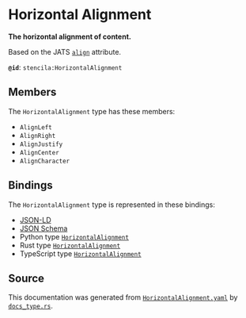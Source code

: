 # Horizontal Alignment

**The horizontal alignment of content.**

Based on the JATS [`align`](https://jats.nlm.nih.gov/archiving/tag-library/1.2/attribute/align.html) attribute.

**`@id`**: `stencila:HorizontalAlignment`

## Members

The `HorizontalAlignment` type has these members:

- `AlignLeft`
- `AlignRight`
- `AlignJustify`
- `AlignCenter`
- `AlignCharacter`

## Bindings

The `HorizontalAlignment` type is represented in these bindings:

- [JSON-LD](https://stencila.org/HorizontalAlignment.jsonld)
- [JSON Schema](https://stencila.org/HorizontalAlignment.schema.json)
- Python type [`HorizontalAlignment`](https://github.com/stencila/stencila/blob/main/python/python/stencila/types/horizontal_alignment.py)
- Rust type [`HorizontalAlignment`](https://github.com/stencila/stencila/blob/main/rust/schema/src/types/horizontal_alignment.rs)
- TypeScript type [`HorizontalAlignment`](https://github.com/stencila/stencila/blob/main/ts/src/types/HorizontalAlignment.ts)

## Source

This documentation was generated from [`HorizontalAlignment.yaml`](https://github.com/stencila/stencila/blob/main/schema/HorizontalAlignment.yaml) by [`docs_type.rs`](https://github.com/stencila/stencila/blob/main/rust/schema-gen/src/docs_type.rs).
